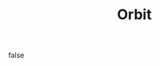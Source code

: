 ---
layout: photo
modal: true
thumb: https://csnapmediahost.github.io/assets1/Thumbs/Orbit.jpg
full: https://csnapmediahost.github.io/assets1/Render/Orbit.jpg
size: large
ar: square
body: false
title: "Orbit"
tags: man-made textures
---